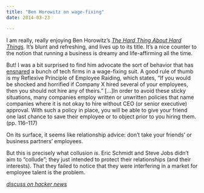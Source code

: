 ```yaml
---
title: "Ben Horowitz on wage-fixing"
date: 2014-03-23

---
```


I am really, really enjoying Ben Horowitz’s [_The Hard Thing About Hard Things_](http://www.amazon.com/gp/product/B00DQ845EA/ref=as_li_ss_tl?ie=UTF8&amp;camp=1789&amp;creative=390957&amp;creativeASIN=B00DQ845EA&amp;linkCode=as2&amp;tag=theonlrepinsa-20)_._ It’s blunt and refreshing, and lives up to its title. It’s a nice counter to the notion that running a business is dreamy and life-affirming all the time.

But! I was a bit surprised to find him advocate the sort of behavior that has [ensnared](http://pando.com/2014/03/22/revealed-apple-and-googles-wage-fixing-cartel-involved-dozens-more-companies-over-one-million-employees/) a bunch of tech firms in a wage-fixing suit.
A good rule of thumb is my Reflexive Principle of Employee Raiding, which states, “If you would be shocked and horrified if Company X hired several of your employees, then you should not hire any of theirs.” […]In order to avoid these sticky situations, many companies employ written or unwritten policies that name companies where it is not okay to hire without CEO (or senior executive) approval. With such a policy in place, you will be able to give your friend one last chance to save their employee or to object prior to you hiring them. (pp. 116–117)

On its surface, it seems like relationship advice: don’t take your friends’ or business partners’ employees.

But this is precisely what collusion _is_. Eric Schmidt and Steve Jobs didn’t aim to “collude”; they just intended to protect their relationships (and their interests). That they failed to notice that they were interfering in a market for employee talent is the problem.

[_discuss on hacker news_](https://news.ycombinator.com/item?id=7454101)
